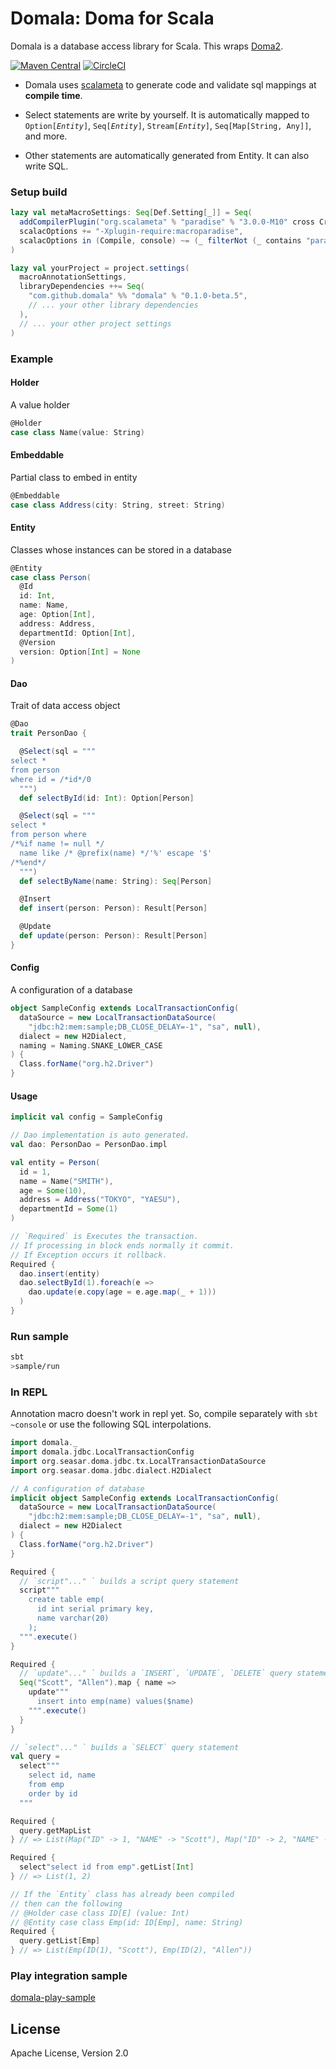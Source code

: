 Domala: Doma for Scala
======================

Domala is a database access library for Scala. This wraps [Doma2](https://github.com/domaframework/doma).

[![Maven Central](https://maven-badges.herokuapp.com/maven-central/com.github.domala/domala_2.12/badge.svg)](https://maven-badges.herokuapp.com/maven-central/com.github.domala/domala_2.12)
[![CircleCI](https://circleci.com/gh/bakenezumi/domala.svg?style=svg)](https://circleci.com/gh/bakenezumi/domala)

- Domala uses [scalameta](http://scalameta.org/paradise/) to generate code and validate sql mappings at **compile time**.

- Select statements are write by yourself. It is automatically mapped to `Option[`*`Entity`*`]`, `Seq[`*`Entity`*`]`, `Stream[`*`Entity`*`]`, `Seq[Map[String, Any]]`, and more.

- Other statements are automatically generated from Entity. It can also write SQL.


### Setup build

```scala
lazy val metaMacroSettings: Seq[Def.Setting[_]] = Seq(
  addCompilerPlugin("org.scalameta" % "paradise" % "3.0.0-M10" cross CrossVersion.full),
  scalacOptions += "-Xplugin-require:macroparadise",
  scalacOptions in (Compile, console) ~= (_ filterNot (_ contains "paradise")) // macroparadise plugin doesn't work in repl yet.
)

lazy val yourProject = project.settings(
  macroAnnotationSettings,
  libraryDependencies ++= Seq(
    "com.github.domala" %% "domala" % "0.1.0-beta.5",
    // ... your other library dependencies
  ),
  // ... your other project settings
)

```

### Example

#### Holder
A value holder

```scala
@Holder
case class Name(value: String)
```

#### Embeddable

Partial class to embed in entity

```scala
@Embeddable
case class Address(city: String, street: String)
```

#### Entity
Classes whose instances can be stored in a database

```scala
@Entity
case class Person(
  @Id
  id: Int,
  name: Name,
  age: Option[Int],
  address: Address,
  departmentId: Option[Int],
  @Version
  version: Option[Int] = None
)
```

#### Dao
Trait of data access object

```scala
@Dao
trait PersonDao {

  @Select(sql = """
select *
from person
where id = /*id*/0
  """)
  def selectById(id: Int): Option[Person]

  @Select(sql = """
select *
from person where
/*%if name != null */
  name like /* @prefix(name) */'%' escape '$'
/*%end*/
  """)
  def selectByName(name: String): Seq[Person]

  @Insert
  def insert(person: Person): Result[Person]

  @Update
  def update(person: Person): Result[Person]
}
```

#### Config
A configuration of a database

```scala
object SampleConfig extends LocalTransactionConfig(
  dataSource = new LocalTransactionDataSource(
    "jdbc:h2:mem:sample;DB_CLOSE_DELAY=-1", "sa", null),
  dialect = new H2Dialect,
  naming = Naming.SNAKE_LOWER_CASE
) {
  Class.forName("org.h2.Driver")
}
```

#### Usage
```scala  
implicit val config = SampleConfig

// Dao implementation is auto generated.
val dao: PersonDao = PersonDao.impl 

val entity = Person(
  id = 1,
  name = Name("SMITH"),
  age = Some(10),
  address = Address("TOKYO", "YAESU"),
  departmentId = Some(1)
)

// `Required` is Executes the transaction.
// If processing in block ends normally it commit.
// If Exception occurs it rollback.
Required {
  dao.insert(entity)
  dao.selectById(1).foreach(e =>
    dao.update(e.copy(age = e.age.map(_ + 1)))
  )
}
```

### Run sample

```sh
sbt
>sample/run
```

### In REPL

Annotation macro doesn't work in repl yet.
So, compile separately with `sbt ~console` or use the following SQL interpolations. 

```scala
import domala._
import domala.jdbc.LocalTransactionConfig
import org.seasar.doma.jdbc.tx.LocalTransactionDataSource
import org.seasar.doma.jdbc.dialect.H2Dialect

// A configuration of database
implicit object SampleConfig extends LocalTransactionConfig(
  dataSource = new LocalTransactionDataSource(
    "jdbc:h2:mem:sample;DB_CLOSE_DELAY=-1", "sa", null),
  dialect = new H2Dialect
) {
  Class.forName("org.h2.Driver")
}

Required {
  // `script"..." ` builds a script query statement
  script"""
    create table emp(
      id int serial primary key,
      name varchar(20)
    );
  """.execute()
}

Required {
  // `update"..." ` builds a `INSERT`, `UPDATE`, `DELETE` query statement
  Seq("Scott", "Allen").map { name =>
    update"""
      insert into emp(name) values($name)
    """.execute()
  }
}

// `select"..." ` builds a `SELECT` query statement
val query =
  select"""
    select id, name
    from emp
    order by id
  """

Required {
  query.getMapList
} // => List(Map("ID" -> 1, "NAME" -> "Scott"), Map("ID" -> 2, "NAME" -> "Allen"))

Required {
  select"select id from emp".getList[Int]
} // => List(1, 2)

// If the `Entity` class has already been compiled
// then can the following 
// @Holder case class ID[E] (value: Int)
// @Entity case class Emp(id: ID[Emp], name: String) 
Required {
  query.getList[Emp]
} // => List(Emp(ID(1), "Scott"), Emp(ID(2), "Allen"))

```

### Play integration sample

[domala-play-sample](https://github.com/bakenezumi/domala-play-sample)

License
--------
Apache License, Version 2.0
